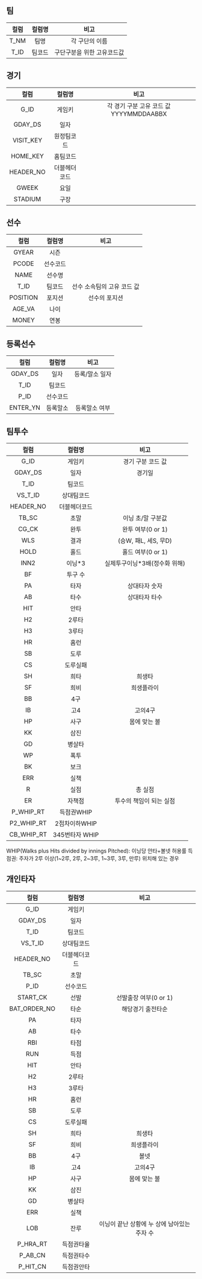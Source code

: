 ## 팀

|컬럼|컬럼명|비고|
|:--:|:--:|:-----------:|
|T_NM|팀명|각 구단의 이름|
|T_ID|팀코드|구단구분을 위한 고유코드값|

## 경기

|컬럼|컬럼명|비고|
|:--:|:--:|:-----------:|
|G_ID|게임키|각 경기 구분 고유 코드 값 YYYYMMDDAABBX|
|GDAY_DS|일자||
|VISIT_KEY|원정팀코드||
|HOME_KEY|홈팀코드||
|HEADER_NO|더블헤더코드||
|GWEEK|요일||
|STADIUM|구장||

## 선수
|컬럼|컬럼명|비고|
|:--:|:--:|:-----------:|
|GYEAR|시즌||
|PCODE|선수코드||
|NAME|선수명||
|T_ID|팀코드|선수 소속팀의 고유 코드 값|
|POSITION|포지션|선수의 포지션|
|AGE_VA|나이||
|MONEY|연봉||


## 등록선수
|컬럼|컬럼명|비고|
|:--:|:--:|:-----------:|
|GDAY_DS|일자|등록/말소 일자|
|T_ID|팀코드||
|P_ID|선수코드||
|ENTER_YN|등록말소|등록말소 여부|

## 팀투수
|컬럼|컬럼명|비고|
|:--:|:--:|:-----------:|
|G_ID|게임키|경기 구분 코드 값|
|GDAY_DS|일자|경기일|
|T_ID|팀코드||
|VS_T_ID|상대팀코드||
|HEADER_NO|더블헤더코드||
|TB_SC|초말|이닝 초/말 구분값|
|CG_CK|완투|완투 여부(0 or 1)|
|WLS|결과|(승W, 패L, 세S, 무D)|
|HOLD|홀드|홀드 여부(0 or 1)|
|INN2|이닝*3|실제투구이닝*3배(정수화 위해)|
|BF|투구 수||
|PA|타자|상대타자 숫자|
|AB|타수|상대타자 타수|
|HIT|안타||
|H2|2루타||
|H3|3루타||
|HR|홈런||
|SB|도루||
|CS|도루실패||
|SH|희타|희생타|
|SF|희비|희생플라이|
|BB|4구||
|IB|고4|고의4구|
|HP|사구|몸에 맞는 볼|
|KK|삼진||
|GD|병살타||
|WP|폭투||
|BK|보크||
|ERR|실책||
|R|실점|총 실점|
|ER|자책점|투수의 책임이 되는 실점|
|P_WHIP_RT|득점권WHIP||
|P2_WHIP_RT|2점차이하WHIP||
|CB_WHIP_RT|345번타자 WHIP||

WHIP(Walks plus Hits divided by innings Pitched): 이닝당 안타+볼넷 허용률
득점권: 주자가 2루 이상(1~2루, 2루, 2~3루, 1~3루, 3루, 만루) 위치해 있는 경우

## 개인타자
|컬럼|컬럼명|비고|
|:--:|:--:|:-----------:|
|G_ID|게임키||
|GDAY_DS|일자||
|T_ID|팀코드||
|VS_T_ID|상대팀코드||
|HEADER_NO|더블헤더코드||
|TB_SC|초말||
|P_ID|선수코드||
|START_CK|선발|선발출장 여부(0 or 1)|
|BAT_ORDER_NO|타순|해당경기 출전타순|
|PA|타자||
|AB|타수||
|RBI|타점||
|RUN|득점||
|HIT|안타||
|H2|2루타||
|H3|3루타||
|HR|홈런||
|SB|도루||
|CS|도루실패||
|SH|희타|희생타|
|SF|희비|희생플라이|
|BB|4구|볼넷|
|IB|고4|고의4구|
|HP|사구|몸에 맞는 볼|
|KK|삼진||
|GD|병살타||
|ERR|실책||
|LOB|잔루|이닝이 끝난 상황에 누 상에 남아있는 주자 수|
|P_HRA_RT|득점권타율||
|P_AB_CN|득점권타수||
|P_HIT_CN|득점권안타||
